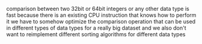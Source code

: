 comparison between two 32bit or 64bit integers or any other data type is fast because there is an existing CPU instruction that knows how to perform it
we have to somehow optimize the comparison operation that can be used in different types of data types for a really big dataset and we also don't want to reimplement different sorting algorithms for different data types